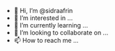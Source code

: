 - 👋 Hi, I’m @sidraafrin
- 👀 I’m interested in ...
- 🌱 I’m currently learning ...
- 💞️ I’m looking to collaborate on ...
- 📫 How to reach me ...

<!---
sidraafrin/sidraafrin is a ✨ special ✨ repository because its `README.md` (this file) appears on your GitHub profile.
You can click the Preview link to take a look at your changes.
--->
